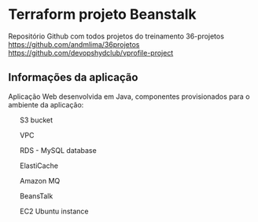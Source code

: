 # Terraform projeto Beanstalk
Repositório Github com todos projetos do treinamento 36-projetos
https://github.com/andmlima/36projetos
https://github.com/devopshydclub/vprofile-project


## Informações da aplicação
Aplicação Web desenvolvida em Java, componentes provisionados para o ambiente da aplicação:
<ul> S3 bucket </ul>
<ul>VPC</ul>
<ul>RDS - MySQL database</ul>
<ul>ElastiCache</ul>
<ul>Amazon MQ</ul>
<ul>BeansTalk</ul>
<ul>EC2 Ubuntu instance</ul>
